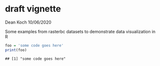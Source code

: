 draft vignette
================
Dean Koch
10/06/2020

Some examples from rasterbc datasets to demonstrate data visualization
in R

``` r
foo = 'some code goes here'
print(foo)
```

    ## [1] "some code goes here"
